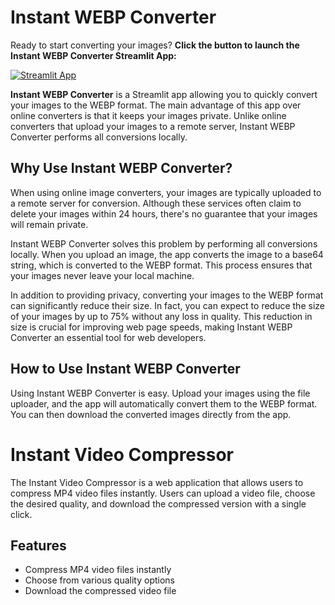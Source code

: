 # Instant WEBP Converter
Ready to start converting your images? **Click the button to launch the Instant WEBP Converter Streamlit App:**

[![Streamlit App](https://static.streamlit.io/badges/streamlit_badge_black_white.svg)](https://instant-webp-converter.streamlit.app/)

**Instant WEBP Converter** is a Streamlit app allowing you to quickly convert your images to the WEBP format.
The main advantage of this app over online converters is that it keeps your images private.
Unlike online converters that upload your images to a remote server, Instant WEBP Converter performs all conversions locally.

## **Why Use Instant WEBP Converter?**
When using online image converters, your images are typically uploaded to a remote server for conversion.
Although these services often claim to delete your images within 24 hours, there's no guarantee that your images will remain private.

Instant WEBP Converter solves this problem by performing all conversions locally. 
When you upload an image, the app converts the image to a base64 string, which is converted to the WEBP format.
This process ensures that your images never leave your local machine.

In addition to providing privacy, converting your images to the WEBP format can significantly reduce their size.
In fact, you can expect to reduce the size of your images by up to 75% without any loss in quality.
This reduction in size is crucial for improving web page speeds, making Instant WEBP Converter an essential tool for web developers.

## **How to Use Instant WEBP Converter**
Using Instant WEBP Converter is easy. Upload your images using the file uploader, and the app will automatically convert them to the WEBP format.
You can then download the converted images directly from the app.

# Instant Video Compressor

The Instant Video Compressor is a web application that allows users to compress MP4 video files instantly. Users can upload a video file, choose the desired quality, and download the compressed version with a single click.

## Features

- Compress MP4 video files instantly
- Choose from various quality options
- Download the compressed video file

